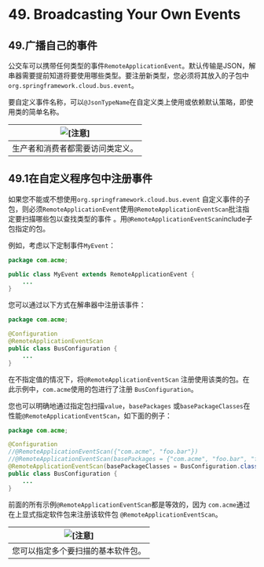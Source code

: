 # 49. Broadcasting Your Own Events

## 49.广播自己的事件

公交车可以携带任何类型的事件`RemoteApplicationEvent`。默认传输是JSON，解串器需要提前知道将要使用哪些类型。要注册新类型，您必须将其放入的子包中 `org.springframework.cloud.bus.event`。

要自定义事件名称，可以`@JsonTypeName`在自定义类上使用或依赖默认策略，即使用类的简单名称。

| ![[注意]](https://cloud.spring.io/spring-cloud-static/Greenwich.SR3/multi/images/note.png) |
| ------------------------------------------------------------ |
| 生产者和消费者都需要访问类定义。                             |

## 49.1在自定义程序包中注册事件

如果您不能或不想使用`org.springframework.cloud.bus.event` 自定义事件的子包，则必须`RemoteApplicationEvent`使用`@RemoteApplicationEventScan`批注指定要扫描哪些包以查找类型的事件 。用`@RemoteApplicationEventScan`include子包指定的包。

例如，考虑以下定制事件`MyEvent`：

```java
package com.acme;

public class MyEvent extends RemoteApplicationEvent {
    ...
}
```

您可以通过以下方式在解串器中注册该事件：

```java
package com.acme;

@Configuration
@RemoteApplicationEventScan
public class BusConfiguration {
    ...
}
```

在不指定值的情况下，将`@RemoteApplicationEventScan` 注册使用该类的包。在此示例中，`com.acme`使用的包进行了注册 `BusConfiguration`。

您也可以明确地通过指定包扫描`value`，`basePackages` 或`basePackageClasses`在性能`@RemoteApplicationEventScan`，如下面的例子：

```java
package com.acme;

@Configuration
//@RemoteApplicationEventScan({"com.acme", "foo.bar"})
//@RemoteApplicationEventScan(basePackages = {"com.acme", "foo.bar", "fizz.buzz"})
@RemoteApplicationEventScan(basePackageClasses = BusConfiguration.class)
public class BusConfiguration {
    ...
}
```

前面的所有示例`@RemoteApplicationEventScan`都是等效的，因为 `com.acme`通过在上显式指定软件包来注册该软件包 `@RemoteApplicationEventScan`。

| ![[注意]](https://cloud.spring.io/spring-cloud-static/Greenwich.SR3/multi/images/note.png) |
| ------------------------------------------------------------ |
| 您可以指定多个要扫描的基本软件包。                           |
